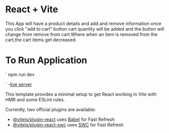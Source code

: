 # React + Vite

This App will have a product details and add and remove information once you click "add to cart" button cart quantity will be added and the button will change from remove from cart.Where when an item is removed from the cart,the cart items get decreased.

# To Run Application
  
  `
    npm run dev
 
  `
-[live server](https://illustrious-churros-1bb3e9.netlify.app/)

This template provides a minimal setup to get React working in Vite with HMR and some ESLint rules.

Currently, two official plugins are available:

- [@vitejs/plugin-react](https://github.com/vitejs/vite-plugin-react/blob/main/packages/plugin-react/README.md) uses [Babel](https://babeljs.io/) for Fast Refresh
- [@vitejs/plugin-react-swc](https://github.com/vitejs/vite-plugin-react-swc) uses [SWC](https://swc.rs/) for Fast Refresh
